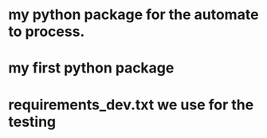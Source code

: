 # my python package for the automate to process.
# my first python package
# requirements_dev.txt we use for the testing